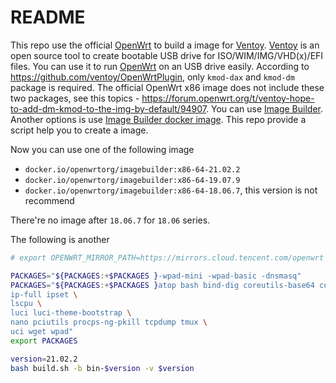 # README

This repo use the official [OpenWrt](https://openwrt.org/) to build a image for [Ventoy](https://www.ventoy.net).
[Ventoy](https://www.ventoy.net) is an open source tool to create bootable USB drive for ISO/WIM/IMG/VHD(x)/EFI files.
You can use it to run [OpenWrt](https://openwrt.org/) on an USB drive easily.
According to <https://github.com/ventoy/OpenWrtPlugin>, only `kmod-dax` and `kmod-dm` package is required.
The official OpenWrt x86 image does not include these two packages, see this topics - <https://forum.openwrt.org/t/ventoy-hope-to-add-dm-kmod-to-the-img-by-default/94907>.
You can use [Image Builder](https://openwrt.org/docs/guide-user/additional-software/imagebuilder).
Another options is use [Image Builder docker image](https://hub.docker.com/r/openwrtorg/imagebuilder/tags?page=1&name=x86-64).
This repo provide a script help you to create a image.

Now you can use one of the following image

- `docker.io/openwrtorg/imagebuilder:x86-64-21.02.2`
- `docker.io/openwrtorg/imagebuilder:x86-64-19.07.9`
- `docker.io/openwrtorg/imagebuilder:x86-64-18.06.7`, this version is not recommend

There're no image after `18.06.7` for `18.06` series.

The following is another

```bash
# export OPENWRT_MIRROR_PATH=https://mirrors.cloud.tencent.com/openwrt

PACKAGES="${PACKAGES:+$PACKAGES }-wpad-mini -wpad-basic -dnsmasq"
PACKAGES="${PACKAGES:+$PACKAGES }atop bash bind-dig coreutils-base64 curl diffutils dnsmasq-full dropbearconvert fdisk file \
ip-full ipset \
lscpu \
luci luci-theme-bootstrap \
nano pciutils procps-ng-pkill tcpdump tmux \
uci wget wpad"
export PACKAGES

version=21.02.2
bash build.sh -b bin-$version -v $version
```
